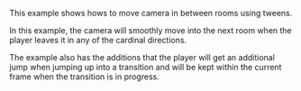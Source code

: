 This example shows hows to move camera in between rooms using tweens.

In this example, the camera will smoothly move into the next room when the player leaves it in any of the cardinal directions.

The example also has the additions that the player will get an additional jump when jumping up into a transition and will be kept within the current frame when the transition is in progress.
